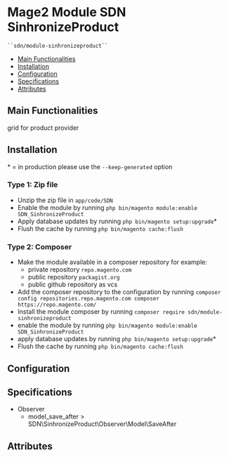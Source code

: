 # Mage2 Module SDN SinhronizeProduct

    ``sdn/module-sinhronizeproduct``

 - [Main Functionalities](#markdown-header-main-functionalities)
 - [Installation](#markdown-header-installation)
 - [Configuration](#markdown-header-configuration)
 - [Specifications](#markdown-header-specifications)
 - [Attributes](#markdown-header-attributes)


## Main Functionalities
grid for product provider

## Installation
\* = in production please use the `--keep-generated` option

### Type 1: Zip file

 - Unzip the zip file in `app/code/SDN`
 - Enable the module by running `php bin/magento module:enable SDN_SinhronizeProduct`
 - Apply database updates by running `php bin/magento setup:upgrade`\*
 - Flush the cache by running `php bin/magento cache:flush`

### Type 2: Composer

 - Make the module available in a composer repository for example:
    - private repository `repo.magento.com`
    - public repository `packagist.org`
    - public github repository as vcs
 - Add the composer repository to the configuration by running `composer config repositories.repo.magento.com composer https://repo.magento.com/`
 - Install the module composer by running `composer require sdn/module-sinhronizeproduct`
 - enable the module by running `php bin/magento module:enable SDN_SinhronizeProduct`
 - apply database updates by running `php bin/magento setup:upgrade`\*
 - Flush the cache by running `php bin/magento cache:flush`


## Configuration




## Specifications

 - Observer
	- model_save_after > SDN\SinhronizeProduct\Observer\Model\SaveAfter


## Attributes



